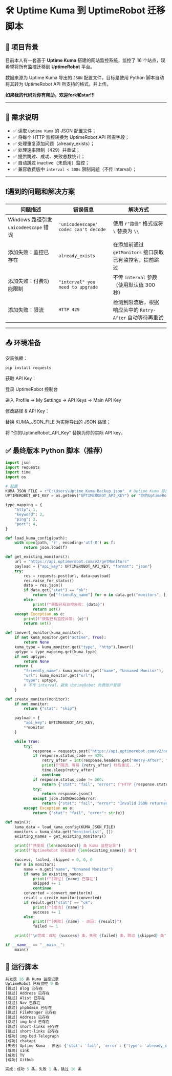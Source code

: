 # 🛠 Uptime Kuma 到 UptimeRobot 迁移脚本

## 📌 项目背景

目前本人有一套基于 **Uptime Kuma** 搭建的网站监控系统，监控了 16 个站点，现希望将所有监控迁移到 **UptimeRobot** 平台。

数据来源为 Uptime Kuma 导出的 `JSON` 配置文件，目标是使用 Python 脚本自动将其转为 UptimeRobot API 所支持的格式，并上传。

**如果我的代码对你有帮助，欢迎fork和star!!!**

---

## 📁 需求说明

- ✅ 读取 `Uptime Kuma` 的 JSON 配置文件；
- ✅ 将每个 HTTP 监控转换为 UptimeRobot API 所需字段；
- ✅ 处理重复添加问题（already_exists）；
- ✅ 处理速率限制（429）并重试；
- ✅ 提供跳过、成功、失败总数统计；
- ✅ 自动跳过 inactive（未启用）监控；
- ✅ 兼容收费版中 `interval < 300s` 限制问题（不传 interval）；

---

## ❗遇到的问题和解决方案

| 问题描述 | 错误信息 | 解决方式 |
|----------|----------|-----------|
| Windows 路径引发 `unicodeescape` 错误 | `'unicodeescape' codec can't decode` | 使用 `r"路径"` 格式或将 `\` 替换为 `\\` |
| 添加失败：监控已存在 | `already_exists` | 在添加前通过 `getMonitors` 接口获取已有监控名，提前跳过 |
| 添加失败：付费功能限制 | `"interval" you need to upgrade` | 不传 `interval` 参数（使用默认值 300 秒） |
| 添加失败：限流 | `HTTP 429` | 检测到限流后，根据响应头中的 `Retry-After` 自动等待再重试 |

---
## 📤 环境准备
安装依赖：
```bash
pip install requests
```
获取 API Key：

登录 UptimeRobot 控制台

进入 Profile → My Settings → API Keys → Main API Key

修改路径 & API Key：

替换 KUMA_JSON_FILE 为实际导出的 JSON 路径；

将 "你的UptimeRobot_API_Key" 替换为你的实际 API key。

## ✅ 最终版本 Python 脚本（推荐）

```python
import json
import requests
import time
import os

# 配置
KUMA_JSON_FILE = r"C:\Users\Uptime_Kuma_Backup.json"  # Uptime Kuma 导出 JSON 文件路径
UPTIMEROBOT_API_KEY = os.getenv("UPTIMEROBOT_API_KEY") or "你的UptimeRobot_API_Key"

type_mapping = {
    "http": 1,
    "keyword": 2,
    "ping": 3,
    "port": 4,
}

def load_kuma_config(path):
    with open(path, 'r', encoding='utf-8') as f:
        return json.load(f)

def get_existing_monitors():
    url = "https://api.uptimerobot.com/v2/getMonitors"
    payload = {"api_key": UPTIMEROBOT_API_KEY, "format": "json"}
    try:
        res = requests.post(url, data=payload)
        res.raise_for_status()
        data = res.json()
        if data.get("stat") == "ok":
            return {m["friendly_name"] for m in data.get("monitors", [])}
        else:
            print(f"获取已有监控失败: {data}")
            return set()
    except Exception as e:
        print(f"获取已有监控异常: {e}")
        return set()

def convert_monitor(kuma_monitor):
    if not kuma_monitor.get("active", True):
        return None
    kuma_type = kuma_monitor.get("type", "http").lower()
    uptype = type_mapping.get(kuma_type)
    if not uptype:
        return None
    return {
        "friendly_name": kuma_monitor.get("name", "Unnamed Monitor"),
        "url": kuma_monitor.get("url"),
        "type": uptype,
        # 不传 interval，避免 UptimeRobot 免费账户受限
    }

def create_monitor(monitor):
    if not monitor:
        return {"stat": "skip"}

    payload = {
        "api_key": UPTIMEROBOT_API_KEY,
        **monitor
    }

    while True:
        try:
            response = requests.post("https://api.uptimerobot.com/v2/newMonitor", data=payload)
            if response.status_code == 429:
                retry_after = int(response.headers.get("Retry-After", "30"))
                print(f"限流，等待 {retry_after} 秒后重试...")
                time.sleep(retry_after)
                continue
            if response.status_code != 200:
                return {"stat": "fail", "error": f"HTTP {response.status_code}: {response.text}"}
            try:
                return response.json()
            except json.JSONDecodeError:
                return {"stat": "fail", "error": "Invalid JSON returned", "raw": response.text}
        except Exception as e:
            return {"stat": "fail", "error": str(e)}

def main():
    kuma_data = load_kuma_config(KUMA_JSON_FILE)
    monitors = kuma_data.get("monitorList", [])
    existing_names = get_existing_monitors()

    print(f"共发现 {len(monitors)} 条 Kuma 监控记录")
    print(f"UptimeRobot 已有监控 {len(existing_names)} 条")

    success, failed, skipped = 0, 0, 0
    for m in monitors:
        name = m.get("name", "Unnamed Monitor")
        if name in existing_names:
            print(f"[跳过] {name} 已存在")
            skipped += 1
            continue
        converted = convert_monitor(m)
        result = create_monitor(converted)
        if result.get("stat") == "ok":
            print(f"[成功] {name}")
            success += 1
        else:
            print(f"[失败] {name} - 原因: {result}")
            failed += 1

    print(f"\n完成：成功 {success} 条，失败 {failed} 条，跳过 {skipped} 条")

if __name__ == "__main__":
    main()
```

## 📁 运行脚本
```py
共发现 16 条 Kuma 监控记录
UptimeRobot 已有监控 9 条
[跳过] Blog 已存在
[跳过] Address 已存在
[跳过] Alist 已存在
[跳过] Nav 已存在
[跳过] phpAdmin 已存在
[跳过] FileManger 已存在
[跳过] Address 已存在
[跳过] img-bed 已存在
[跳过] short-links 已存在
[跳过] short-links 已存在
[成功] img-bed-Telegraph
[成功] chatapi
[失败] Uptime Kuma - 原因: {'stat': 'fail', 'error': {'type': 'already_exists', 'message': 'monitor already exists.'}}
[成功] sink
[成功] TV
[成功] Github

完成：成功 5 条，失败 1 条，跳过 10 条
```
